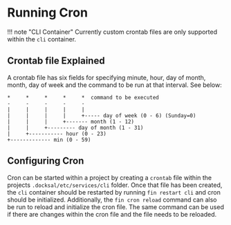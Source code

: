# Running Cron

!!! note "CLI Container"
	Currently custom crontab files are only supported within the `cli` container.

## Crontab file Explained

A crontab file has six fields for specifying minute, hour, day of month, month, day of week and the command to be run at that interval. See below:

```
*     *     *     *     *  command to be executed
-     -     -     -     -
|     |     |     |     |
|     |     |     |     +----- day of week (0 - 6) (Sunday=0)
|     |     |     +------- month (1 - 12)
|     |     +--------- day of month (1 - 31)
|     +----------- hour (0 - 23)
+------------- min (0 - 59)
```

## Configuring Cron

Cron can be started within a project by creating a `crontab` file within the projects `.docksal/etc/services/cli` folder.
Once that file has been created, the `cli` container should be restarted by running `fin restart cli` and cron should be initialized.
Additionally, the `fin cron reload` command can also be run to reload and initialize the cron file. The same command can
be used if there are changes within the cron file and the file needs to be reloaded.